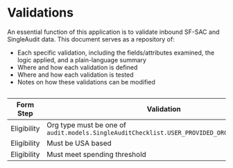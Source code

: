 # Validations

An essential function of this application is to validate inbound SF-SAC and SingleAudit data. This document serves as a repository of:

* Each specific validation, including the fields/attributes examined, the logic applied, and a plain-language summary
* Where and how each validation is defined
* Where and how each validation is tested
* Notes on how these validations can be modified

##

| Form Step | Validation | Fields | Implementation | Test coverage
| --- | --- | --- | --- | --- |
| Eligibility | Org type must be one of `audit.models.SingleAuditChecklist.USER_PROVIDED_ORGANIZATION_TYPES` | `USER_PROVIDED_ORGANIZATION_TYPE` | `api.serializers.EligibilitySerializer` |  `api.test_serializers.EligibilityStepTests`
| Eligibility | Must be USA based | `IS_USA_BASED`| `api.serializers.EligibilitySerializer` | `api.test_serializers.EligibilityStepTests`
| Eligibility | Must meet spending threshold| `MET_SPENDING_THRESHOLD`| `api.serializers.EligibilitySerializer` | `api.test_serializers.EligibilityStepTests`
